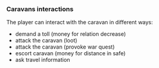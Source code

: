 ### Caravans interactions

The player can interact with the caravan in different ways:

- demand a toll (money for relation decrease)
- attack the caravan (loot)
- attack the caravan (provoke war quest)
- escort caravan (money for distance in safe)
- ask travel information
